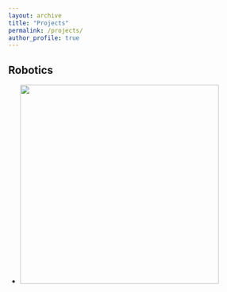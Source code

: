 ```yaml
---
layout: archive
title: "Projects"
permalink: /projects/
author_profile: true
---
```


Robotics
------
* <img src="../images/climb.gif" width="400" height="400" />